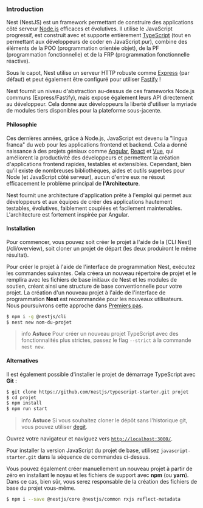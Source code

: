 ### Introduction

Nest (NestJS) est un framework permettant de construire des applications côté serveur [Node.js](https://nodejs.org/) efficaces et évolutives. Il utilise le JavaScript progressif, est construit avec et supporte entièrement [TypeScript](http://www.typescriptlang.org/) (tout en permettant aux développeurs de coder en JavaScript pur), combine des éléments de la POO (programmation orientée objet), de la PF (programmation fonctionnelle) et de la FRP (programmation fonctionnelle réactive).

Sous le capot, Nest utilise un serveur HTTP robuste comme [Express](https://expressjs.com/) (par défaut) et peut également être configuré pour utiliser [Fastify](https://github.com/fastify/fastify) !

Nest fournit un niveau d'abstraction au-dessus de ces frameworks Node.js communs (Express/Fastify), mais expose également leurs API directement au développeur. Cela donne aux développeurs la liberté d'utiliser la myriade de modules tiers disponibles pour la plateforme sous-jacente.

#### Philosophie

Ces dernières années, grâce à Node.js, JavaScript est devenu la "lingua franca" du web pour les applications frontend et backend. Cela a donné naissance à des projets géniaux comme [Angular](https://angular.io/), [React](https://github.com/facebook/react) et [Vue](https://github.com/vuejs/vue), qui améliorent la productivité des développeurs et permettent la création d'applications frontend rapides, testables et extensibles. Cependant, bien qu'il existe de nombreuses bibliothèques, aides et outils superbes pour Node (et JavaScript côté serveur), aucun d'entre eux ne résout efficacement le problème principal de **l'Architecture**.

Nest fournit une architecture d'application prête à l'emploi qui permet aux développeurs et aux équipes de créer des applications hautement testables, évolutives, faiblement couplées et facilement maintenables. L'architecture est fortement inspirée par Angular.

#### Installation

Pour commencer, vous pouvez soit créer le projet à l'aide de la [CLI Nest] (/cli/overview), soit cloner un projet de départ (les deux produiront le même résultat).

Pour créer le projet à l'aide de l'interface de programmation Nest, exécutez les commandes suivantes. Cela créera un nouveau répertoire de projet et le remplira avec les fichiers de base initiaux de Nest et les modules de soutien, créant ainsi une structure de base conventionnelle pour votre projet. La création d'un nouveau projet à l'aide de l'interface de programmation **Nest** est recommandée pour les nouveaux utilisateurs. Nous poursuivrons cette approche dans [Premiers pas](first-steps).

```bash
$ npm i -g @nestjs/cli
$ nest new nom-du-projet
```

> info **Astuce** Pour créer un nouveau projet TypeScript avec des fonctionnalités plus strictes, passez le flag `--strict` à la commande `nest new`.

#### Alternatives

Il est également possible d'installer le projet de démarrage TypeScript avec **Git** :

```bash
$ git clone https://github.com/nestjs/typescript-starter.git projet
$ cd projet
$ npm install
$ npm run start
```

> info **Astuce** Si vous souhaitez cloner le dépôt sans l'historique git, vous pouvez utiliser [degit](https://github.com/Rich-Harris/degit).

Ouvrez votre navigateur et naviguez vers [`http://localhost:3000/`](http://localhost:3000/).

Pour installer la version JavaScript du projet de base, utilisez `javascript-starter.git` dans la séquence de commandes ci-dessus.

Vous pouvez également créer manuellement un nouveau projet à partir de zéro en installant le noyau et les fichiers de support avec **npm** (ou **yarn**). Dans ce cas, bien sûr, vous serez responsable de la création des fichiers de base du projet vous-même.

```bash
$ npm i --save @nestjs/core @nestjs/common rxjs reflect-metadata
```

